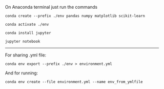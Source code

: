 On Anaconda terminal just run the commands

```
conda create --prefix ./env pandas numpy matplotlib scikit-learn

```

```
conda activate ./env

```

```
conda install jupyter

```

```
jupyter notebook

```

---

For sharing .yml file:

```
conda env export --prefix ./env > environment.yml

```

And for running:

```
conda env create --file environment.yml --name env_from_ymlfile

```
